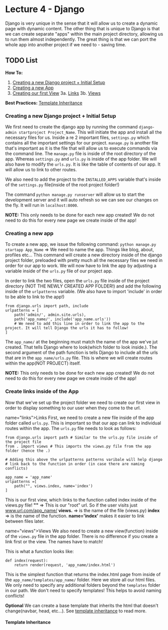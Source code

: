 # Lecture 4 - Django

Django is very unique in the sense that it will allow us to create a dynamic page with dynamic content. 
The other thing that is unique to Django is that we can create separate "apps" within the main project directory, allowing us to run them almost independently. The great thing is that we can port the whole app into another project if we need to - saving time. 

## TODO List

**How To:**
1. [Creating a new Django project + Initial Setup](#Create_App)
2. [Creating a new App](#new_app)
3. [Creating our first View](#create_links)
3a. [Links](#links)
3b. [Views](#views)

**Best Practices:**
[Template Inheritance](#template_inheritance)

### <a name="Create_App">Creating a new Django project + Initial Setup</a> 
We first need to create the django app by running the command `django-admin startproject Project_Name`. 
This will initiate the app and install all the necessary files for us. 
Inside a re 2 important files, `settings.py` which contains all the important settings for our project.
`manage.py` is another file that's important as it is the file that will allow us to execute commands via the command line. 
The `manage.py` file is inside of the root directory of the app. Whereas `settings.py` and `urls.py` is inside of the app folder. 
We will also have to modify the `urls.py`. It is like the table of contents of our app. It will allow us to link to other routes.

We also need to add the project to the `INSTALLED_APPS` variable that's inside of the `settings.py` file(inside of the root project folder!)

The command `python manage.py runserver` will allow us to start the development server and it will auto refresh so we can see our changes on the fly. It will run in `localhost:8000`. 

**NOTE:**
This only needs to be done for each new app created! We do not need to do this for every new page we create inside of the app!


### <a name="new_app">Creating a new app</a>
To create a new app, we issue the following command:
`python manage.py startapp App_Name` => We need to name the app. Things like blog, about, profiles etc...
This command will create a new directory inside of the django project folder, preloaded with pretty much all the necessary files we need in order for our app to work. We will now have to link the app by adjusting a variable inside of the `urls.py` file of our project app. 

In order to link the two files, open the `urls.py` file inside of the project directory (NOT THE NEWLY CREATED APP FOLDER!) and add the following inside of the `urlpatterns` variable. 
(We also have to import 'include' in order to be able to link to the app!)
```
from django.urls import path, include
urlpatterns = [
    path('admin/', admin.site.urls),
    path('app_name/', include('app_name.urls'))
    # We need to add this line in order to link the app to the project. It will tell Django the urls it has to follow!
]
```
The `app_name/` at the beginning must match the name of the app we've jut created. That tells Django where to look(which folder to look inside.). The second argument of the path function is tells Django to include all the urls that are in the `app_name/urls.py` file. This is where we will create routes within the app(NOT PROJECT) itself.  

**NOTE:**
This only needs to be done for each new app created! We do not need to do this for every new page we create inside of the app!

### <a name="create_links">Create links inside of the App</a>

Now that we've set up the project folder we need to create our first view in order to display something to our user when they come to the url. 

<a> name="links">Links</a>
First, we need to create a new file inside of the app folder called `urls.py`. This is important so that our app can link to individual routes within the app. 
The `urls.py` file needs to look as follows:

```
from django.urls import path # Similar to the urls.py file inside of the project file
from . import views # This imports the views.py file from the app folder (hence the .)

# Adding this above the urlpatterns patterns varibale will help django 
# link back to the function in order (in case there are naming conflicts)

app_name = 'app_name'
urlpatterns =[
    path("", views.index, name='index') 
] 

```
This is our first view, which links to the function called index inside of the views.py file!
**""** => This is our "root" url. So if the user visits just www.url.com/app_name/
**views.** => is the name of the file (views.py)
**index** => is the name of the function. 
**name='index'** makes it easier to link between files later. 

<a> name="views">Views</a>
We also need to create a new view(function) inside of the `views.py` file in the app folder. There is no difference if you create a link first or the view. The names have to match! 

This is what a function looks like:
```
def index(request):
    return render(request, 'app_name/index.html')
```
This is the simplest function that returns the index.html page from inside of the `app_name/templates/app_name/` folder. Here we store all our html files. 
We only need to specify any additional folders beyond the `templates` folder in our path. We don't need to specify templates! This helps to avoid naming conflicts!

**Optional**
We can create a base template that inherits the html that doesn't change(navbar, head, etc...). 
See [template inheritance](#template_inheritance) to read more.





#### <a name="template_inheritance">Template Inheritance</a>
### <a name=""></a>
### <a name=""></a>
### <a name=""></a>
